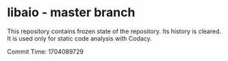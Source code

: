 # libaio - master branch

This repository contains frozen state of the repository.
Its history is cleared. It is used only for static code
analysis with Codacy.

Commit Time: 1704089729